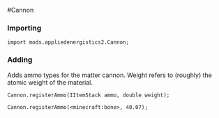 #Cannon

### Importing

```
import mods.appliedenergistics2.Cannon;
```

### Adding
Adds ammo types for the matter cannon. Weight refers to (roughly) the atomic weight of the material. 
```
Cannon.registerAmmo(IItemStack ammo, double weight);

Cannon.registerAmmo(<minecraft:bone>, 40.07);
```